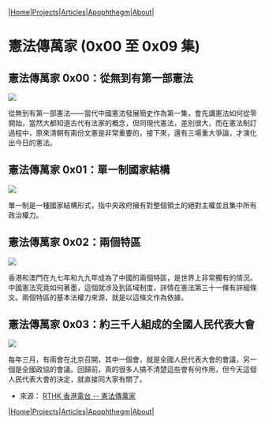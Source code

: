 |[Home](/README.md)|[Projects](/projects.md)|[Articles](/articles.md)|[Apophthegm](/apophthegm.md)|[About](/about.md)|

# 憲法傳萬家 (0x00 至 0x09 集)

## 憲法傳萬家 0x00：從無到有第一部憲法

[![](https://img.youtube.com/vi/RBjiuHKfr1w/0.jpg)](https://www.youtube.com/watch?v=RBjiuHKfr1w "憲法傳萬家 0x00：從無到有第一部憲法")  

從無到有第一部憲法——當代中國憲法發展簡史作為第一集，會先講憲法如何從零開始，當然大都知道古代有法家的概念，但同現代憲法，差別很大，而在憲法制訂過程中，原來清朝有兩份文憲是非常重要的，接下來，還有三場重大爭論，才演化出今日的憲法。  

## 憲法傳萬家 0x01：單一制國家結構

[![](https://img.youtube.com/vi/mg8URpXZ54c/0.jpg)](https://www.youtube.com/watch?v=mg8URpXZ54c "憲法傳萬家 0x01：單一制國家結構")  

單一制是一種國家結構形式，指中央政府擁有對整個領土的絕對主權並且集中所有政治權力。  

## 憲法傳萬家 0x02：兩個特區

[![](https://img.youtube.com/vi/eVst4-ShymU/0.jpg)](https://www.youtube.com/watch?v=eVst4-ShymU "憲法傳萬家 0x02：兩個特區")  

香港和澳門在九七年和九九年成為了中國的兩個特區，是世界上非常獨有的情況。中國憲法究竟如何著墨，這個就涉及到區域制度，詳情在憲法第三十一條有詳細條文。兩個特區的基本法權力來源，就是以這條文作為依據。  

## 憲法傳萬家 0x03：約三千人組成的全國人民代表大會

[![](https://img.youtube.com/vi/l9LJpWXyBLE/0.jpg)](https://www.youtube.com/watch?v=l9LJpWXyBLE "憲法傳萬家 0x03：約三千人組成的全國人民代表大會")  

每年三月，有兩會在北京召開，其中一個會，就是全國人民代表大會的會議，另一個是全國政協的會議。回歸前，真的很多人搞不清楚這些會有何作用，但今天這個人民代表大會的決定，就直接同大家有關了。  

- 來源： [RTHK 香港電台 -- 憲法傳萬家](https://www.youtube.com/watch?v=l9LJpWXyBLE&list=PLuwJy35eAVaJlPB1-KZeJva7r8i_JDEoD)  

|[Home](/README.md)|[Projects](/projects.md)|[Articles](/articles.md)|[Apophthegm](/apophthegm.md)|[About](/about.md)|
